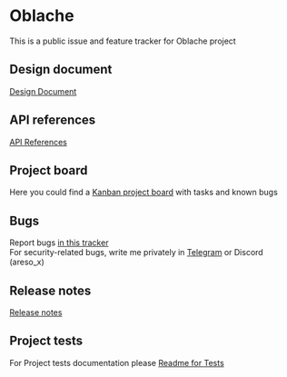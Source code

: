 # Oblache
This is a public issue and feature tracker for Oblache project  

## Design document
[Design Document](./design_doc.md)

## API references
[API References](./api_references.md)

## Project board
Here you could find a [Kanban project board](https://github.com/users/Areso/projects/2) with tasks and known bugs

## Bugs
Report bugs [in this tracker](https://github.com/Areso/Oblache/issues)  
For security-related bugs, write me privately in [Telegram](https://t.me/Areso2012) or Discord (areso_x)

## Release notes
[Release notes](./release_notes.md)

## Project tests
For Project tests documentation please [Readme for Tests](./README_TESTS.md)
